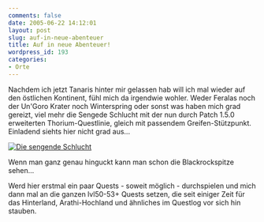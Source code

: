 ```yaml
---
comments: false
date: 2005-06-22 14:12:01
layout: post
slug: auf-in-neue-abenteuer
title: Auf in neue Abenteuer!
wordpress_id: 193
categories:
- Orte
---
```


Nachdem ich jetzt Tanaris hinter mir gelassen hab will ich mal wieder auf den östlichen Kontinent, fühl mich da irgendwie wohler. Weder Feralas noch der Un'Goro Krater noch Winterspring oder sonst was haben mich grad gereizt, viel mehr die Sengede Schlucht mit der nun durch Patch 1.5.0 erweiterten Thorium-Questlinie, gleich mit passendem Greifen-Stützpunkt. Einladend siehts hier nicht grad aus...

[![Die sengende Schlucht](http://photos15.flickr.com/20859897_b78a8519ab.jpg)](http://www.flickr.com/photos/walsweer/20859897/)

Wenn man ganz genau hinguckt kann man schon die Blackrockspitze sehen...

Werd hier erstmal ein paar Quests - soweit möglich - durchspielen und mich dann mal an die ganzen lvl50-53+ Quests setzen, die seit einiger Zeit für das Hinterland, Arathi-Hochland und ähnliches im Questlog vor sich hin stauben.
